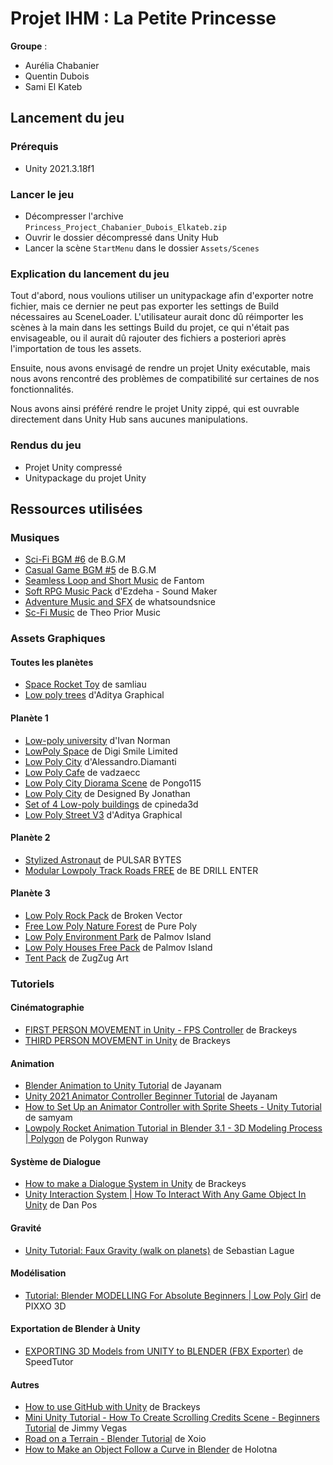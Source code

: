 # Projet IHM : La Petite Princesse

**Groupe** :
- Aurélia Chabanier
- Quentin Dubois
- Sami El Kateb

## Lancement du jeu

### Prérequis
- Unity 2021.3.18f1

### Lancer le jeu
- Décompresser l'archive `Princess_Project_Chabanier_Dubois_Elkateb.zip`
- Ouvrir le dossier décompressé dans Unity Hub
- Lancer la scène `StartMenu` dans le dossier `Assets/Scenes`

### Explication du lancement du jeu
Tout d'abord, nous voulions utiliser un unitypackage afin d'exporter notre fichier, mais ce dernier ne peut pas exporter
les settings de Build nécessaires au SceneLoader. 
L'utilisateur aurait donc dû réimporter les scènes à la main dans les settings Build du projet, ce qui n'était pas envisageable, ou il aurait dû rajouter des fichiers a posteriori après l'importation de tous les assets.

Ensuite, nous avons envisagé de rendre un projet Unity exécutable, mais nous avons rencontré des problèmes de compatibilité sur certaines de nos fonctionnalités.

Nous avons ainsi préféré rendre le projet Unity zippé, qui est ouvrable directement dans Unity Hub sans aucunes manipulations.

### Rendus du jeu
- Projet Unity compressé
- Unitypackage du projet Unity


## Ressources utilisées

### Musiques
- [Sci-Fi BGM #6](https://assetstore.unity.com/packages/audio/music/sci-fi-bgm-6-245973) de B.G.M
- [Casual Game BGM #5](https://assetstore.unity.com/packages/audio/music/casual-game-bgm-5-135943) de B.G.M
- [Seamless Loop and Short Music](https://assetstore.unity.com/packages/audio/music/seamless-loop-and-short-music-107732) de Fantom
- [Soft RPG Music Pack](https://assetstore.unity.com/packages/audio/music/soft-rpg-music-pack-212935) d'Ezdeha - Sound Maker
- [Adventure Music and SFX](https://assetstore.unity.com/packages/audio/music/adventure-music-and-sfx-221545) de whatsoundsnice
- [Sc-Fi Music](https://assetstore.unity.com/packages/audio/music/sc-fi-music-214312) de Theo Prior Music

### Assets Graphiques

#### Toutes les planètes
- [Space Rocket Toy](https://sketchfab.com/3d-models/space-rocket-toy-bbaebe57f0cc4d179d6b86021effd987#download) de samliau
- [Low poly trees](https://sketchfab.com/3d-models/low-poly-trees-51cae4a194344e8bbfbd0a4cff205f76) d'Aditya Graphical

#### Planète 1
- [Low-poly university](https://sketchfab.com/3d-models/low-poly-university-a68d0b72205b49849ed1e6d6c3851749) d'Ivan Norman
- [LowPoly Space](https://assetstore.unity.com/packages/3d/vehicles/air/lowpoly-space-cars-149383) de Digi Smile Limited
- [Low Poly City](https://sketchfab.com/3d-models/low-poly-city-41697300a4c643d089784b8688b2ed2c) d'Alessandro.Diamanti
- [Low Poly Cafe](https://sketchfab.com/3d-models/low-poly-cafe-e1ca53cf4b654740aeaaacb2fa25982d) de vadzaecc
- [Low Poly City Diorama Scene](https://sketchfab.com/3d-models/low-poly-city-diorama-scene-1618d4c313874e83a6bd23dc042ee0e7) de Pongo115
- [Low Poly City](https://sketchfab.com/3d-models/low-poly-city-9d9da8a590394d51be6df1a2f2a6536e) de Designed By Jonathan
- [Set of 4 Low-poly buildings](https://sketchfab.com/3d-models/set-of-4-low-poly-buildings-491530e7cd1b4d5f83c1d58b538ae2ad) de cpineda3d
- [Low Poly Street V3](https://sketchfab.com/3d-models/low-poly-street-v3-6a2bf7baba794aaca2e55171b526d452) d'Aditya Graphical

#### Planète 2
- [Stylized Astronaut](https://assetstore.unity.com/packages/3d/characters/humanoids/sci-fi/stylized-astronaut-114298) de PULSAR BYTES
- [Modular Lowpoly Track Roads FREE](https://assetstore.unity.com/packages/3d/environments/roadways/modular-lowpoly-track-roads-free-205188) de BE DRILL ENTER

#### Planète 3
- [Low Poly Rock Pack](https://assetstore.unity.com/packages/3d/environments/low-poly-rock-pack-57874) de Broken Vector
- [Free Low Poly Nature Forest](https://assetstore.unity.com/packages/3d/environments/landscapes/free-low-poly-nature-forest-205742) de Pure Poly
- [Low Poly Environment Park](https://assetstore.unity.com/packages/3d/environments/low-poly-environment-park-242702) de Palmov Island
- [Low Poly Houses Free Pack](https://assetstore.unity.com/packages/3d/props/exterior/low-poly-houses-free-pack-243926) de Palmov Island
- [Tent Pack](https://assetstore.unity.com/packages/3d/environments/fantasy/tent-pack-19370) de ZugZug Art

### Tutoriels

#### Cinématographie
- [FIRST PERSON MOVEMENT in Unity - FPS Controller](https://www.youtube.com/watch?v=_QajrabyTJc&t=826s) de Brackeys
- [THIRD PERSON MOVEMENT in Unity](https://www.youtube.com/watch?v=4HpC--2iowE&t=1002s) de Brackeys

#### Animation
- [Blender Animation to Unity Tutorial](https://www.youtube.com/watch?v=uWexElqDcaA) de Jayanam
- [Unity 2021 Animator Controller Beginner Tutorial](https://www.youtube.com/watch?v=tveRasxUabo) de Jayanam
- [How to Set Up an Animator Controller with Sprite Sheets - Unity Tutorial](https://www.youtube.com/watch?v=1Ll1fy2EehU) de samyam
- [Lowpoly Rocket Animation Tutorial in Blender 3.1 - 3D Modeling Process | Polygon](https://www.youtube.com/watch?v=yWdl_jdO9hU) de Polygon Runway

#### Système de Dialogue
- [How to make a Dialogue System in Unity](https://www.youtube.com/watch?v=_nRzoTzeyxU) de Brackeys
- [Unity Interaction System | How To Interact With Any Game Object In Unity](https://www.youtube.com/watch?v=THmW4YolDok) de Dan Pos

#### Gravité
- [Unity Tutorial: Faux Gravity (walk on planets)](https://www.youtube.com/watch?v=gHeQ8Hr92P4) de Sebastian Lague

#### Modélisation
- [Tutorial: Blender MODELLING For Absolute Beginners | Low Poly Girl](https://www.youtube.com/watch?v=sbCW0Cs7aI8) de PIXXO 3D

#### Exportation de Blender à Unity
- [EXPORTING 3D Models from UNITY to BLENDER (FBX Exporter)](https://www.youtube.com/watch?v=-voE4FrU0Ms) de SpeedTutor

#### Autres
- [How to use GitHub with Unity](https://www.youtube.com/watch?v=qpXxcvS-g3g) de Brackeys
- [Mini Unity Tutorial - How To Create Scrolling Credits Scene - Beginners Tutorial](https://www.youtube.com/watch?v=cj6hwCjiVZE) de Jimmy Vegas
- [Road on a Terrain - Blender Tutorial](https://www.youtube.com/watch?v=eS-PharWyUk) de Xoio
- [How to Make an Object Follow a Curve in Blender](https://www.youtube.com/watch?v=IfgdeupBfP0) de Holotna